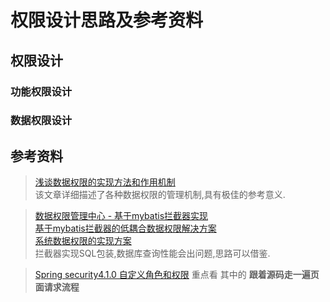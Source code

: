 # 权限设计思路及参考资料
## 权限设计
### 功能权限设计
### 数据权限设计

## 参考资料
> [浅谈数据权限的实现方法和作用机制](https://blog.csdn.net/xuanbg/article/details/20696905)  
  该文章详细描述了各种数据权限的管理机制,具有极佳的参考意义.

>[数据权限管理中心 - 基于mybatis拦截器实现](https://www.cnblogs.com/linjunwei2017/p/8920767.html)  
[基于mybatis拦截器的低耦合数据权限解决方案](http://baijiahao.baidu.com/s?id=1581594865591515020&wfr=spider&for=pc)  
[系统数据权限的实现方案](https://www.aliyun.com/jiaocheng/299002.html)    
  拦截器实现SQL包装,数据库查询性能会出问题,思路可以借鉴.

> [Spring security4.1.0 自定义角色和权限](https://www.jianshu.com/p/839e3b3b2554) 
  重点看 其中的 **跟着源码走一遍页面请求流程**
